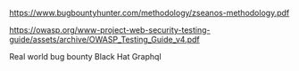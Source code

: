 https://www.bugbountyhunter.com/methodology/zseanos-methodology.pdf

https://owasp.org/www-project-web-security-testing-guide/assets/archive/OWASP_Testing_Guide_v4.pdf

Real world bug bounty
Black Hat Graphql